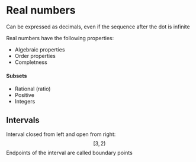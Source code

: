 # Real numbers
Can be expressed as decimals, even if the sequence after the dot is infinite

Real numbers have the following properties:
- Algebraic properties
- Order properties
- Completness

#### Subsets
- Rational (ratio) 
- Positive
- Integers
## Intervals
Interval closed from left and open from right: $$[3, 2)$$
Endpoints of the interval are called boundary points
